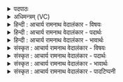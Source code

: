 <details><summary>पदपाठः</summary>

अ꣣ञ्ज꣡ते꣢। वि। अ꣣ञ्जते। स꣢म्। अ꣣ञ्जते। क्र꣡तु꣢꣯म्। रि꣣हन्ति। म꣡ध्वा꣢꣯। अ꣣भि꣢। अ꣣ञ्जते। सि꣡न्धोः꣢꣯। उ꣣च्छ्वासे꣢। उ꣣त्। श्वासे꣢। प꣣त꣡य꣢न्तम्। उ꣣क्ष꣡ण꣢म्। हि꣣रण्यपावाः꣢। हि꣣रण्य। पावाः꣢। प꣣शु꣢म्। अ꣣प्सु꣢। गृ꣣भ्णते। ५६४।
</details>

<details><summary>अधिमन्त्रम् (VC)</summary>

- पवमानः सोमः
- गृत्समदः शौनकः
- जगती
- निषादः
- पावमानं काण्डम्
</details>

<details><summary>हिन्दी : आचार्य रामनाथ वेदालंकार - विषयः</summary>

अगले मन्त्र में विद्वानों का कर्म वर्णित है ॥
</details>

<details><summary>हिन्दी : आचार्य रामनाथ वेदालंकार - पदार्थः</summary>

पदार्थान्वयभाषाः -  उपासक लोग (क्रतुम्) कर्मवान् और प्रज्ञावान् परमात्मारूप सोम को (अञ्जते) अपने अन्दर व्यक्त करते हैं, (व्यञ्जते) विविध रूपों में व्यक्त करते हैं, (समञ्जते) उसके साथ संगम करते हैं, (रिहन्ति) उसका आस्वादन करते हैं, अर्थात् उससे प्राप्त आनन्दरस का पान करते हैं, (मध्वा) मधुर श्रद्धारस से (अभ्यञ्जते) उसे मानो लिप्त कर देते हैं। (सिन्धोः) आनन्दसागर के (उच्छ्वासे) तरङ्ग-समूह में (पतयन्तम्) मानो झूला झूलते हुए, (उक्षणम्) अपने सखाओं को भी आनन्द की लहरों से सींचते हुए (पशुम्) सर्वद्रष्टा तथा सबको दृष्टि प्रदान करनेवाले परमेश्वर को (हिरण्यपावाः) ज्योति, सत्य और आनन्दामृत से स्वयं को पवित्र करनेवाले वे विद्वान् जन (अप्सु) अपने प्राणों में (गृभ्णते) ग्रहण कर लेते हैं ॥११॥ इस मन्त्र में ‘ञ्जते’ इस अर्थहीन शब्दांश की अनेक बार आवृत्ति होने से यमकालङ्कार है। अञ्जते, व्यञ्जते, समञ्जते, रिहन्ति, अभ्यञ्जते, गृभ्णते इन अनेक क्रियाओं का एक कारक से योग होने के कारण दीपक अलङ्कार है। ‘समुद्र के उच्छ्वास में उड़ते हुए बैल को जलों में गोता लगवाते हैं, और चिकना करते हैं’ इस वाच्यार्थ के भी प्रतीत होने से प्रहेलिकालङ्कार भी है। ‘अभ्यञ्जते (मानो लिप्त करते हैं) पतयन्तम् (मानो झूला झूलते हुए) में गम्योत्प्रेक्षा है। समुद्र अचेतन होने से उच्छ्वास नहीं छोड़ता अतः उच्छ्वास की तरङ्गसमूह में लक्षणा है, तरङ्गों का ऊर्ध्वगमन व्यङ्ग्य है ॥११॥
</details>

<details><summary>हिन्दी : आचार्य रामनाथ वेदालंकार - भावार्थः</summary>

भावार्थभाषाः -  परमेश्वर के उपासक योगी जन उसे हृदय में अभिव्यक्त करके भक्तिरस से मानो स्नान कराकर जब अपने प्राणों का अङ्ग बना लेते हैं, तभी उनकी उपासना सफल होती है ॥११॥
</details>

<details><summary>संस्कृत : आचार्य रामनाथ वेदालंकार - विषयः</summary>

अथ विदुषां कर्म वर्णयति।
</details>

<details><summary>संस्कृत : आचार्य रामनाथ वेदालंकार - पदार्थः</summary>

पदार्थान्वयभाषाः -  उपासकाः जनाः (क्रतुम्) क्रतुमन्तं कर्मवन्तं प्रज्ञावन्तं च परमात्मसोमम्। अत्र मत्वर्थीयस्य लुक्। (अञ्जते) स्वात्मनि व्यक्तीकुर्वन्ति, (व्यञ्जते) विविधरूपेषु व्यक्तीकुर्वन्ति, (समञ्जते) तेन सह संमिलन्ति, तम् (रिहन्ति) लिहन्ति, तत आगतम् आनन्दरसमास्वादयन्तीत्यर्थः, (मध्वा) मधुरेण श्रद्धारसेन तम् (अभ्यञ्जते) लिम्पन्तीव। (सिन्धोः) आनन्दसागरस्य (उच्छ्वासे) तरङ्गनिचये (पतयन्तम्) दोलारोहणमिव कुर्वाणम् (उक्षणम्) स्वसखीनपि आनन्दतरङ्गैः सिञ्चन्तम् (पशुम्) द्रष्टारं दर्शयितारं च तं परमेश्वरम्। पशुः पश्यतेः। निरु० ३।१६। (हिरण्यपावाः) हिरण्येन ज्योतिषा सत्येन आनन्दामृतेन च स्वात्मानं पुनन्ति ये ते विद्वांसो जनाः। ज्योतिर्हि हिरण्यम्। श० ४।३।४।२१। सत्यं वै हिरण्यम्। गो० उ० ३।१७। अमृतं वै हिरण्यम्। श० ९।४।४।५। (अप्सु) स्वकीयेषु प्राणेषु। प्राणा वा आपः। तै० ३।२।५।२। (गृभ्णते) गृह्णते। अत्र ग्रह धातोः ‘हृग्रहोर्भश्छन्दसि। अ० ३।१।८४, वा०’ इत्यनेन हस्य भः ॥११॥ ‘ञ्जते’ इति निरर्थकानां सर्वेषां बहुकृत्व आवर्तनात् यमकालङ्कारः। ‘अञ्जते, व्यञ्जते, समञ्जते, रिहन्ति, अभ्यञ्जते, गृभ्णते’ इत्येनकक्रियाणामेककारकसम्बन्धाद् दीपकालङ्कारः। समुद्रस्योच्छ्वासे उड्डीयमानं बलीवर्दं पशुम् उदकेषु गृह्णन्ति चिक्कणीकुर्वन्ति चेत्याद्यर्थस्याप्यभिधानात् प्रहेलिकालङ्कारोऽपि। ‘अभ्यञ्जते लिम्पन्तीव’, ‘पतयन्तं दोलारोहणमिव कुर्वाणम्’ इत्युभयत्र गम्योत्प्रेक्षा। सिन्धोः उच्छ्वासो न भवितुमर्हतीति तस्य तरङ्गनिचये लक्षणा, तरङ्गाणामूर्ध्वगामित्वं व्यङ्ग्यम् ॥११॥
</details>

<details><summary>संस्कृत : आचार्य रामनाथ वेदालंकार - भावार्थः</summary>

भावार्थभाषाः -  परमेश्वरस्योपासका योगिनस्तं हृदयेऽभिव्यज्य स्वभक्तिरसेन स्नपयित्वा स्वकीयानां प्राणानामङ्गतां यदा नयन्ति तदैव तेषामुपासना सफला ॥११॥
</details>

<details><summary>संस्कृत : आचार्य रामनाथ वेदालंकार - पादटिप्पनी</summary>

टिप्पणी:   १. ऋ० ९।८६।४३ ‘मधुनाभ्यञ्जते’ इति ‘पशुमासु’ इति च पाठः। अथ० १८।३।१८, ऋषिः अथर्वा, देवता यमः, पाठः ऋग्वेदवत्। साम० १६१४।
</details>